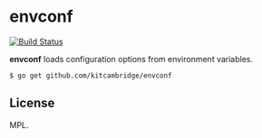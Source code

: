 # envconf

[![Build Status](https://secure.travis-ci.org/kitcambridge/envconf.png)](https://travis-ci.org/kitcambridge/envconf)

**envconf** loads configuration options from environment variables.

```shell
$ go get github.com/kitcambridge/envconf
```

## License

MPL.
